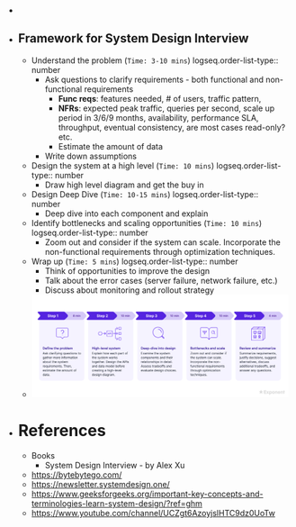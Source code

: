-
- ## Framework for System Design Interview
	- Understand the problem (`Time: 3-10 mins`)
	  logseq.order-list-type:: number
		- Ask questions to clarify requirements - both functional and non-functional requirements
			- **Func reqs**: features needed, # of users, traffic pattern,
			- **NFRs**: expected peak traffic, queries per second, scale up period in 3/6/9 months, availability, performance SLA, throughput, eventual consistency, are most cases read-only? etc.
			- Estimate the amount of data
		- Write down assumptions
	- Design the system at a high level (`Time: 10 mins`)
	  logseq.order-list-type:: number
		- Draw high level diagram and get the buy in
	- Design Deep Dive (`Time: 10-15 mins`)
	  logseq.order-list-type:: number
		- Deep dive into each component and explain
	- Identify bottlenecks and scaling opportunities  (`Time: 10 mins`)
	  logseq.order-list-type:: number
		- Zoom out and consider if the system can scale. Incorporate the non-functional requirements through optimization techniques.
	- Wrap up (`Time: 5 mins`)
	  logseq.order-list-type:: number
		- Think of opportunities to improve the design
		- Talk about the error cases (server failure, network failure, etc.)
		- Discuss about monitoring and rollout strategy
	- ![How_to_Answer_System_Design_Interview_Questions_Framework_-_Lesson.png](../assets/How_to_Answer_System_Design_Interview_Questions_Framework_-_Lesson_1704401714514_0.png)
- # References
	- Books
		- System Design Interview - by Alex Xu
	- https://bytebytego.com/
	- https://newsletter.systemdesign.one/
	- https://www.geeksforgeeks.org/important-key-concepts-and-terminologies-learn-system-design/?ref=ghm
	- https://www.youtube.com/channel/UCZgt6AzoyjslHTC9dz0UoTw